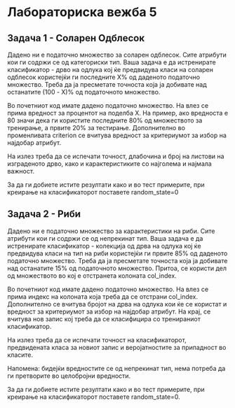 # Лабораториска вежба 5

## Задача 1 - Соларен Одблесок
Дадено ни е податочно множество за соларен одблесок. Сите атрибути кои ги содржи се од категориски тип. Ваша задача е да истренирате класификатор - дрво на одлука кој ќе предвидува класи на соларен одблесок користејќи ги последните X% од даденото податочно множество. Треба да ја пресметате точноста која ја добивате над останатите (100 - X)% од податочното множество.

Во почетниот код имате дадено податочно множество. На влез се прима вредност за процентот на поделба X. На пример, ако вредноста е 80 значи дека ги користите последните 80% од множеството за тренирање, а првите 20% за тестирање. Дополнително во променливата criterion се вчитува вредност за критериумот за избор на најдобар атрибут.

На излез треба да се испечати точност, длабочина и број на листови на изграденото дрво, како и карактеристиките со најголема и најмала важност.

За да ги добиете истите резултати како и во тест примерите, при креирање на класификаторот поставете random_state=0
## Задача 2 - Риби

Дадено ни е податочно множество за карактеристики на риби. Сите атрибути кои ги содржи се од непрекинат тип. Ваша задача е да истренирате класификатор - колекција од дрва на одлука кој ќе предвидува класи на тип на риби користејќи ги првите 85% од даденото податочно множество. Треба да ја пресметате точноста која ја добивате над останатите 15% од податочното множество. Притоа, се користи дел од множеството во кој е отстранета колоната col_index.

Во почетниот код имате дадено податочно множество. На влез се прима индекс на колоната која треба да се отстрани col_index. Дополнително се вчитува бројот на дрва на одлука кои ќе се користат и вредност за критериумот за избор на најдобар атрибут. На крај, се вчитува нов запис кој треба да се класифицира со тренираниот класификатор.

На излез треба да се испечати точност на класификаторот, предвидената класа за новиот запис и веројатностите за припадност во класите.

Напомена: бидејќи вредностите се од непрекинат тип, нема потреба да ги претворите во целобројни вредности.

За да ги добиете истите резултати како и во тест примерите, при креирање на класификаторот поставете random_state=0.